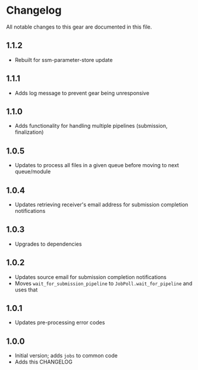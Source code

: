 # Changelog

All notable changes to this gear are documented in this file.

## 1.1.2
* Rebuilt for ssm-parameter-store update

## 1.1.1
* Adds log message to prevent gear being unresponsive

## 1.1.0
* Adds functionality for handling multiple pipelines (submission, finalization)
  
## 1.0.5
* Updates to process all files in a given queue before moving to next queue/module
  
## 1.0.4
* Updates retrieving receiver's email address for submission completion notifications
  
## 1.0.3
* Upgrades to dependencies
  
## 1.0.2
* Updates source email for submission completion notifications
* Moves `wait_for_submission_pipeline` to `JobPoll.wait_for_pipeline` and uses that

## 1.0.1
* Updates pre-processing error codes

## 1.0.0
* Initial version; adds `jobs` to common code
* Adds this CHANGELOG

